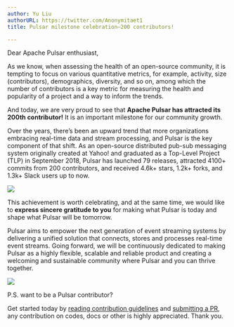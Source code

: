 ```yaml
---
author: Yu Liu
authorURL: https://twitter.com/Anonymitaet1  
title: Pulsar milestone celebration—200 contributors!

---
```


Dear Apache Pulsar enthusiast,

As we know, when assessing the health of an open-source community, it is tempting to focus on various quantitative metrics, for example, activity, size (contributors), demographics, diversity, and so on, among which the number of contributors is a key metric for measuring the health and popularity of a project and a way to inform the trends. 

And today, we are very proud to see that **Apache Pulsar has attracted its 200th contributor!** It is an important milestone for our community growth.

Over the years, there’s been an upward trend that more organizations embracing real-time data and stream processing, and Pulsar is the key component of that shift. As an open-source distributed pub-sub messaging system originally created at Yahoo! and graduated as a Top-Level Project (TLP) in September 2018, Pulsar has launched 79 releases, attracted 4100+ commits from 200 contributors, and received 4.6k+ stars, 1.2k+ forks, and 1.3k+ Slack users up to now.

![](/img/p-200.png)

This achievement is worth celebrating, and at the same time, we would like to **express sincere gratitude to you** for making what Pulsar is today and shape what Pulsar will be tomorrow.

Pulsar aims to empower the next generation of event streaming systems by delivering a unified solution that connects, stores and processes real-time event streams. Going forward, we will be continuously dedicated to making Pulsar as a highly flexible, scalable and reliable product and creating a welcoming and sustainable community where Pulsar and you can thrive together.

![](/img/cooperation.png)

P.S. want to be a Pulsar contributor? 

Get started today by [reading contribution guidelines](http://pulsar.apache.org/en/contributing/) and [submitting a PR](https://github.com/apache/pulsar), any contribution on codes, docs or other is highly appreciated. Thank you.
